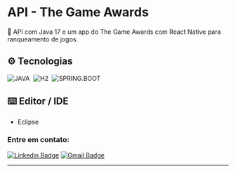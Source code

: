 # API - The Game Awards

<p>📌 API com Java 17 e um app do The Game Awards com React Native para ranqueamento de jogos. </p>

## ⚙️ Tecnologias
![JAVA](https://img.shields.io/badge/-JAVA-0D1117?style=for-the-badge&logo=java&logoColor=1572B6&labelColor=0D1117)&nbsp;
![H2](https://img.shields.io/badge/-H2-0D1117?style=for-the-badge&logo=java&logoColor=1572B6&labelColor=0D1117)&nbsp;
![SPRING.BOOT](https://img.shields.io/badge/-SPRING.BOOT-0D1117?style=for-the-badge&logo=java&logoColor=1572B6&labelColor=0D1117)&nbsp;

## ⌨️ Editor / IDE
- Eclipse

### Entre em contato:
[![Linkedin Badge](https://img.shields.io/badge/-Thais-blue?style=flat-square&logo=Linkedin&logoColor=white&link=https://www.linkedin.com/in/thaisreisiviera/)](https://www.linkedin.com/in/thaisreisiviera/)
[![Gmail Badge](https://img.shields.io/badge/-tdrv05@outlook.com-c14438?style=flat-square&logo=Gmail&logoColor=white&link=mailto:tdrv05@outlook.com)](mailto:tdrv05@outlook.com)
<hr>



